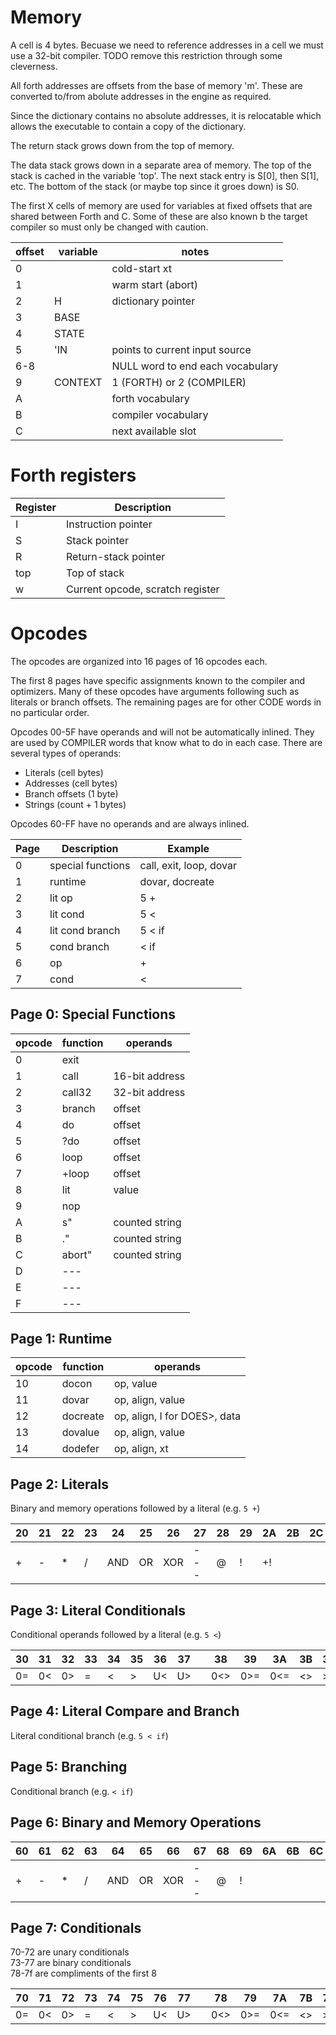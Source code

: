 # Memory

A cell is 4 bytes. Becuase we need to reference addresses in a cell we must use a 32-bit compiler. TODO remove this restriction through some cleverness.

All forth addresses are offsets from the base of memory 'm'. These are converted to/from abolute addresses in the engine as required.

Since the dictionary contains no absolute addresses, it is relocatable which allows the executable to contain a copy of the dictionary.

The return stack grows down from the top of memory.

The data stack grows down in a separate area of memory. The top of the stack is cached in the variable 'top'. The next stack entry is S[0], then S[1], etc. The bottom of the stack (or maybe top since it groes down) is S0.

The first X cells of memory are used for variables at fixed offsets that are shared between Forth and C. Some of these are also known b the target compiler so must only be changed with caution.

| offset | variable  | notes
| -------| ----------| -----
|  0     |           | cold-start xt
|  1     |           | warm start (abort)
|  2     | H         | dictionary pointer
|  3     | BASE      |
|  4     | STATE     |
|  5     | 'IN       | points to current input source
|  6-8   |           | NULL word to end each vocabulary
|  9     | CONTEXT   | 1 (FORTH) or 2 (COMPILER)
|  A     |           | forth vocabulary
|  B     |           | compiler vocabulary
|  C     |           | next available slot



# Forth registers

Register | Description
--- | ---
I | Instruction pointer
S | Stack pointer
R | Return-stack pointer
top | Top of stack
w | Current opcode, scratch register

# Opcodes

The opcodes are organized into 16 pages of 16 opcodes each.

The first 8 pages have specific assignments known to the compiler and optimizers.
Many of these opcodes have arguments following such as literals or
branch offsets. The remaining pages are for other CODE words in no particular order.

Opcodes 00-5F have operands and will not be automatically inlined. They are used
by COMPILER words that know what to do in each case.
There are several types of operands:

* Literals (cell bytes)
* Addresses (cell bytes)
* Branch offsets (1 byte)
* Strings (count + 1 bytes)

Opcodes 60-FF have no operands and are always inlined.

Page | Description | Example
---- | ----------  | -------
0 | special functions | call, exit, loop, dovar
1 | runtime | dovar, docreate
2 | lit op | 5 +
3 | lit cond | 5 <
4 | lit cond branch | 5 < if
5 | cond branch | < if
6 | op | +
7 | cond | <


## Page 0: Special Functions

opcode | function | operands
------ | -------- | -----
0 | exit
1 | call | 16-bit address
2 | call32 | 32-bit address
3 | branch | offset
4 | do | offset
5 | ?do | offset
6 | loop | offset
7 | +loop | offset
8 | lit | value
9 | nop
A | s" | counted string
B | ." | counted string
C | abort" | counted string
D | ---
E | ---
F | ---

## Page 1: Runtime

opcode | function | operands
------ | -------- | -----
10 | docon| op, value
11 | dovar | op, align, value
12 | docreate | op, align, I for DOES>, data
13 | dovalue | op, align, value
14 | dodefer | op, align, xt

## Page 2: Literals

Binary and memory operations followed by a literal (e.g. `5 +`)

20  | 21  | 22  | 23  | 24  | 25  | 26  | 27  | 28  | 29  | 2A  | 2B  | 2C  | 2D  | 2E  | 2F
--- | --- | --- | --- | --- | --- | --- | --- | --- | --- | --- | --- | --- | --- | --- | ---
+   | -   | *   | /   | AND | OR  | XOR | --- | @   | !   | +!


## Page 3: Literal Conditionals

Conditional operands followed by a literal (e.g. `5 <`)

30  | 31  | 32  | 33  | 34  | 35  | 36  | 37  |     | 38  | 39  | 3A  | 3B  | 3C  | 3D  | 3E  | 3F
--- | --- | --- | --- | --- | --- | --- | --- | --- | --- | --- | --- | --- | --- | --- | --- | ---
0=  | 0<  | 0>  | =   | <   | >   | U<  | U>  |     | 0<> | 0>= | 0<= | <>  | >=  | <=  | U>= | U<=

## Page 4: Literal Compare and Branch

Literal conditional branch (e.g. `5 < if`)

## Page 5: Branching

Conditional branch (e.g. `< if`)


## Page 6: Binary and Memory Operations

60  | 61  | 62  | 63  | 64  | 65  | 66  | 67  | 68  | 69  | 6A  | 6B  | 6C  | 6D  | 6E  | 6F
--- | --- | --- | --- | --- | --- | --- | --- | --- | --- | --- | --- | --- | --- | --- | ---
+   | -   | *   | /   | AND | OR  | XOR | --- | @   | !

## Page 7: Conditionals

70-72 are unary conditionals  
73-77 are binary conditionals  
78-7f are compliments of the first 8  

70  | 71  | 72  | 73  | 74  | 75  | 76  | 77  |     | 78  | 79  | 7A  | 7B  | 7C  | 7D  | 7E  | 7F
--- | --- | --- | --- | --- | --- | --- | --- | --- | --- | --- | --- | --- | --- | --- | --- | ---
0=  | 0<  | 0>  | =   | <   | >   | U<  | U>  |     | 0<> | 0>= | 0<= | <>  | >=  | <=  | U>= | U<=
